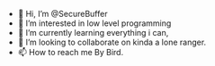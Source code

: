 - 👋 Hi, I’m @SecureBuffer
- 👀 I’m interested in low level programming
- 🌱 I’m currently learning everything i can, 
- 💞️ I’m looking to collaborate on kinda a lone ranger.
- 📫 How to reach me By Bird.

<!---
SecureBuffer/SecureBuffer is a ✨ special ✨ repository because its `README.md` (this file) appears on your GitHub profile.
You can click the Preview link to take a look at your changes.
--->
